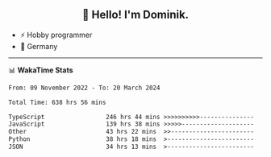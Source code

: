 <h2 align="center">👋 Hello! I'm Dominik.</h2>

- ⚡ Hobby programmer
- 📍 Germany

---
📊 **WakaTime Stats**
<!--START_SECTION:waka-->

```txt
From: 09 November 2022 - To: 20 March 2024

Total Time: 638 hrs 56 mins

TypeScript                 246 hrs 44 mins >>>>>>>>>>---------------   38.62 %
JavaScript                 139 hrs 38 mins >>>>>--------------------   21.85 %
Other                      43 hrs 22 mins  >>-----------------------   06.79 %
Python                     38 hrs 18 mins  >------------------------   05.99 %
JSON                       34 hrs 13 mins  >------------------------   05.36 %
```

<!--END_SECTION:waka-->
